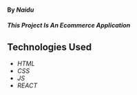 #### By _**Naidu**_

#### _This Project Is An Ecommerce Application_

## Technologies Used

* _HTML_
* _CSS_
* _JS_
* _REACT_
